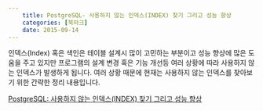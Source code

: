 ```yaml
---
    title: PostgreSQL- 사용하지 않는 인덱스(INDEX) 찾기 그리고 성능 향상
    categories: [북마크]
    date: 2015-09-14
---
```


인덱스(Index) 혹은 색인은 테이블 설계시 많이 고민하는 부분이고 성능 향상에 많은 도움을 주고 있지만 프로그램의 설계 변경 혹은 기능 개선등 여러 상황에 따라 사용하지 않는 인덱스가 발생하게 됩니다.
여러 상황 때문에 현재는 사용하지 않는 인덱스를 찾아보기 위한 간략한 정리 내용입니다.

[PostgreSQL: 사용하지 않는 인덱스(INDEX) 찾기 그리고 성능 향상](https://blog.gaerae.com/2015/09/postgresql-index.html)